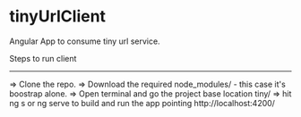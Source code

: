 # tinyUrlClient
Angular App to consume tiny url service.

Steps to run client
___________________

=> Clone the repo.
=> Download the required node_modules/ - this case it's boostrap alone.
=> Open terminal and go the project base location tiny/
=> hit ng s or ng serve to build and run the app pointing http://localhost:4200/




